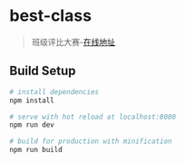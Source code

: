 # best-class

> 班级评比大赛-[在线地址](https://github.com/frehaiku/Past-Work/tree/master/classRace)

## Build Setup

``` bash
# install dependencies
npm install

# serve with hot reload at localhost:8080
npm run dev

# build for production with minification
npm run build
```

